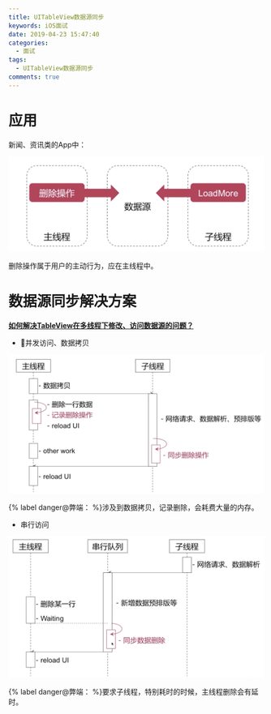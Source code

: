 ```yaml
---
title: UITableView数据源同步
keywords: iOS面试
date: 2019-04-23 15:47:40
categories: 
  - 面试
tags:
  - UITableView数据源同步
comments: true
---
```


# 应用

新闻、资讯类的App中：

![场景](https://raw.githubusercontent.com/HaviLee/Blog-Images/master/Tech/datasync.png)

删除操作属于用户的主动行为，应在主线程中。

# 数据源同步解决方案

 **<u>如何解决TableView在多线程下修改、访问数据源的问题？</u>**

- 并发访问、数据拷贝

![场景](https://raw.githubusercontent.com/HaviLee/Blog-Images/master/Tech/conqueuedata.png)

{% label danger@弊端： %}涉及到数据拷贝，记录删除，会耗费大量的内存。

- 串行访问

![场景](https://raw.githubusercontent.com/HaviLee/Blog-Images/master/Tech/serialdata.png)

{% label danger@弊端： %}要求子线程，特别耗时的时候，主线程删除会有延时。